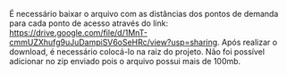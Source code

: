 É necessário baixar o arquivo com as distâncias dos pontos de demanda para cada ponto de acesso através do link: https://drive.google.com/file/d/1MnT-cmmUZXhufg9uJuDampiSV6oSeHRc/view?usp=sharing.
Após realizar o download, é necessário colocá-lo na raiz do projeto.
Não foi possível adicionar no zip enviado pois o arquivo possui mais de 100mb. 
 